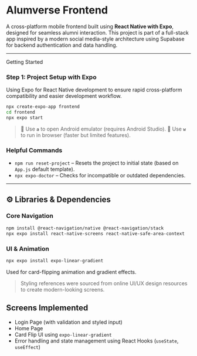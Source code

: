 
#  Alumverse Frontend

A cross-platform mobile frontend built using **React Native with Expo**, designed for seamless alumni interaction. This project is part of a full-stack app inspired by a modern social media-style architecture using Supabase for backend authentication and data handling.

---

Getting Started

### Step 1: Project Setup with Expo

Using Expo for React Native development to ensure rapid cross-platform compatibility and easier development workflow.

```bash
npx create-expo-app frontend
cd frontend
npx expo start
````

> 🔹 Use **`a`** to open Android emulator (requires Android Studio).
> 🔹 Use **`w`** to run in browser (faster but limited features).

### Helpful Commands

* `npm run reset-project` – Resets the project to initial state (based on `App.js` default template).
* `npx expo-doctor` – Checks for incompatible or outdated dependencies.

---

## ⚙️ Libraries & Dependencies

### Core Navigation

```bash
npm install @react-navigation/native @react-navigation/stack
npx expo install react-native-screens react-native-safe-area-context
```

### UI & Animation

```bash
npx expo install expo-linear-gradient
```

Used for card-flipping animation and gradient effects.

>  Styling references were sourced from online UI/UX design resources to create modern-looking screens.



## Screens Implemented

* Login Page (with validation and styled input)
* Home Page
* Card Flip UI using `expo-linear-gradient`
* Error handling and state management using React Hooks (`useState`, `useEffect`)


